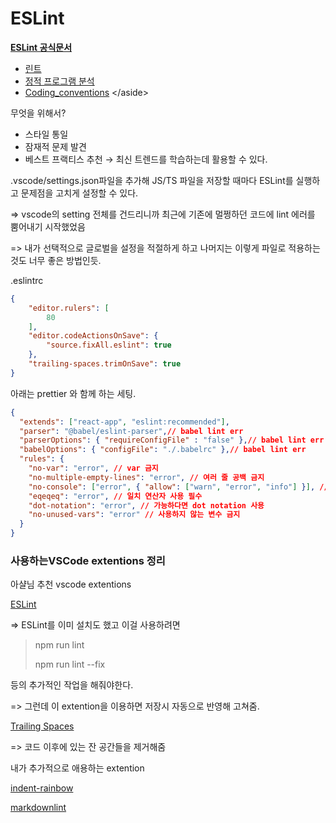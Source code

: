 # ESLint

&#x20; [**ESLint 공식문서**](https://eslint.org/)

* [린트](https://ko.wikipedia.org/wiki/%EB%A6%B0%ED%8A%B8\_\(%EC%86%8C%ED%94%84%ED%8A%B8%EC%9B%A8%EC%96%B4\))
* [정적 프로그램 분석](https://ko.wikipedia.org/wiki/%EC%A0%95%EC%A0%81\_%ED%94%84%EB%A1%9C%EA%B7%B8%EB%9E%A8\_%EB%B6%84%EC%84%9D)
* [Coding\_conventions](https://en.wikipedia.org/wiki/Coding\_conventions) \</aside>

무엇을 위해서?

* 스타일 통일
* 잠재적 문제 발견
* 베스트 프랙티스 추천 → 최신 트렌드를 학습하는데 활용할 수 있다.



.vscode/settings.json파일을 추가해 JS/TS 파일을 저장할 때마다 ESLint를 실행하고 문제점을 고치게 설정할 수 있다.

\=> vscode의 setting 전체를 건드리니까 최근에 기존에 멀쩡하던 코드에 lint 에러를 뿜어내기 시작했었음

\=> 내가 선택적으로 글로벌을 설정을 적절하게 하고 나머지는 이렇게 파일로 적용하는 것도 너무 좋은 방법인듯.



.eslintrc

```json
{
    "editor.rulers": [
        80
    ],
    "editor.codeActionsOnSave": {
        "source.fixAll.eslint": true
    },
    "trailing-spaces.trimOnSave": true
}
```

아래는 prettier 와 함께 하는 세팅.

```json
{
  "extends": ["react-app", "eslint:recommended"],
  "parser": "@babel/eslint-parser",// babel lint err
  "parserOptions": { "requireConfigFile" : "false" },// babel lint err
  "babelOptions": { "configFile": "./.babelrc" },// babel lint err
  "rules": {
    "no-var": "error", // var 금지
    "no-multiple-empty-lines": "error", // 여러 줄 공백 금지
    "no-console": ["error", { "allow": ["warn", "error", "info"] }], // console.log() 금지
    "eqeqeq": "error", // 일치 연산자 사용 필수
    "dot-notation": "error", // 가능하다면 dot notation 사용
    "no-unused-vars": "error" // 사용하지 않는 변수 금지
  }
}
```

### 사용하는VSCode extentions 정리

아샬님 추천 vscode extentions

[ESLint](https://marketplace.visualstudio.com/items?itemName=dbaeumer.vscode-eslint)

\=> ESLint를 이미 설치도 했고 이걸 사용하려면

> npm run lint
>
> npm run lint --fix

등의 추가적인 작업을 해줘야한다.

\=> 그런데 이 extention을 이용하면 저장시 자동으로 반영해 고쳐줌.



[Trailing Spaces](https://marketplace.visualstudio.com/items?itemName=shardulm94.trailing-spaces)

\=> 코드 이후에 있는 잔 공간들을 제거해줌



내가 추가적으로 애용하는 extention

[indent-rainbow](https://marketplace.visualstudio.com/items?itemName=oderwat.indent-rainbow)

[markdownlint](https://marketplace.visualstudio.com/items?itemName=DavidAnson.vscode-markdownlint)

